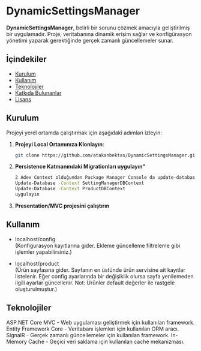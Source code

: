 # DynamicSettingsManager

**DynamicSettingsManager**, belirli bir sorunu çözmek amacıyla geliştirilmiş bir uygulamadır. Proje, veritabanına dinamik erişim sağlar ve konfigürasyon yönetimi yaparak gerektiğinde gerçek zamanlı güncellemeler sunar.

## İçindekiler
- [Kurulum](#kurulum)
- [Kullanım](#kullanım)
- [Teknolojiler](#teknolojiler)
- [Katkıda Bulunanlar](#katkıda-bulunanlar)
- [Lisans](#lisans)

## Kurulum

Projeyi yerel ortamda çalıştırmak için aşağıdaki adımları izleyin:

1. **Projeyi Local Ortamınıza Klonlayın**:
   ```bash
   git clone https://github.com/atakanbektas/DynamicSettingsManager.git

2. **Persistence Katmanındaki Migrationları uygulayın"**
   ```bash
   2 Adex Context olduğundan Package Manager Console da update-database yerine : 
   Update-Database -Context SettingManagerDBContext
   Update-Database -Context ProductDBContext
   uygulayın
3. **Presentation/MVC projesini çalıştırın**

## Kullanım
   - localhost/config  
     (Konfigurasyon kayıtlarına gider. Ekleme güncelleme filtreleme gibi işlemler yapabilirsiniz.)

   - localhost/product  
     (Ürün sayfasına gider. Sayfanın en üstünde ürün servisine ait kayıtlar listelenir. Eğer config ayarlarında bir değişiklik olursa sayfa yenilemeden ilgili ayarlar güncellenir. Not: Ürünler default değerler ile rastgele oluşturulmuştur.)


## Teknolojiler
ASP.NET Core MVC - Web uygulaması geliştirmek için kullanılan framework.
Entity Framework Core - Veritabanı işlemleri için kullanılan ORM aracı.
SignalR - Gerçek zamanlı güncellemeler için kullanılan framework.
In-Memory Cache - Geçici veri saklama için kullanılan cache mekanizması.